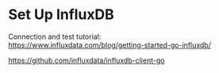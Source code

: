 # Set Up InfluxDB

Connection and test tutorial:  
https://www.influxdata.com/blog/getting-started-go-influxdb/

https://github.com/influxdata/influxdb-client-go